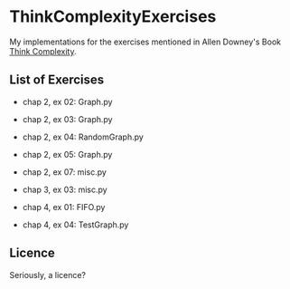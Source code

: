 ThinkComplexityExercises
========================

My implementations for the exercises mentioned in Allen Downey's Book [Think
Complexity](http://www.greenteapress.com/compmod/).

List of Exercises
-----------------

* chap 2, ex 02: Graph.py 
* chap 2, ex 03: Graph.py
* chap 2, ex 04: RandomGraph.py
* chap 2, ex 05: Graph.py
* chap 2, ex 07: misc.py

* chap 3, ex 03: misc.py

* chap 4, ex 01: FIFO.py
* chap 4, ex 04: TestGraph.py

Licence
-------


Seriously, a licence?
